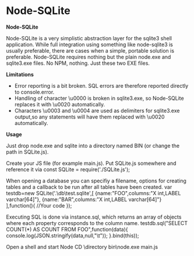 # Node-SQLite

__Node-SQLite__

Node-SQLite is a very simplistic abstraction layer for the sqlite3 shell application. While full integration using something like
node-sqlite3 is usually preferable, there are cases when a simple, portable solution is preferable. Node-SQLite requires nothing
but the plain node.exe and sqlite3.exe files. No NPM, nothing. Just these two EXE files.

__Limitations__

- Error reporting is a bit broken. SQL errors are therefore reported directly to console.error.
- Handling of character \u0000 is broken in sqlite3.exe, so Node-SQLite replaces it with \u0020 automatically.
- Characters \u0003 and \u0004 are used as delimiters for sqlite3.exe output,so any statements will have them replaced with \u0020 automatically.

__Usage__

Just drop node.exe and sqlite into a directory named BIN (or change the path in SQLite.js).

Create your JS file (for example main.js). Put SQLite.js somewhere and reference it via
    const SQLite = require('./SQLite.js');

When opening a database you can specifiy a filename, options for creating tables and a callback to be run after all tables have been created.
    var testdb=new SQLite('.\\db\\test.sqlite',[
	    {name:"FOO",columns:"X int,LABEL varchar[64]"},
	    {name:"BAR",columns:"X int,LABEL varchar[64]"}
    ],function(){
      //Your code
    });
    
Executing SQL is done via instance.sql, which returns an array of objects where each property corresponds to the column name.
		testdb.sql("SELECT COUNT(*) AS COUNT FROM FOO",function(data){
			console.log(JSON.stringify(data,null,"\t"));
		}.bind(this));

Open a shell and start Node
    CD \directory
    bin\node.exe main.js

